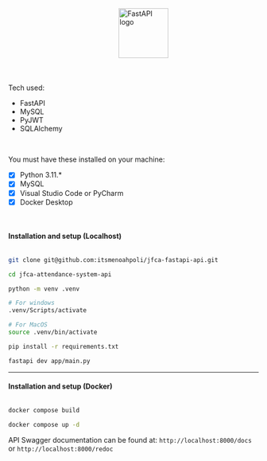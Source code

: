 ## <!-- <h1>Attendance System Server API + Database</h1> -->

<div style="width: 100%; display: flex; justify-content: center; align-items:center; margin: 20px;">
  <img src="https://encrypted-tbn0.gstatic.com/images?q=tbn:ANd9GcQn_3MFhCzXcwI3GWIDTsWJg2HXDTG7TwGovA&s" alt="FastAPI logo" style="height: 100px; width: 100px;" />
</div>

<br />

Tech used:

-   FastAPI
-   MySQL
-   PyJWT
-   SQLAlchemy

<br />

You must have these installed on your machine:

-   [x] Python 3.11.\*
-   [x] MySQL
-   [x] Visual Studio Code or PyCharm
-   [x] Docker Desktop

<br />

<h4>Installation and setup (Localhost)</h4>

```bash

git clone git@github.com:itsmenoahpoli/jfca-fastapi-api.git

cd jfca-attendance-system-api

python -m venv .venv

# For windows
.venv/Scripts/activate

# For MacOS
source .venv/bin/activate

pip install -r requirements.txt

fastapi dev app/main.py
```

<hr />

<h4>Installation and setup (Docker)</h4>

```bash

docker compose build

docker compose up -d

```

API Swagger documentation can be found at: `http://localhost:8000/docs` or `http://localhost:8000/redoc`
